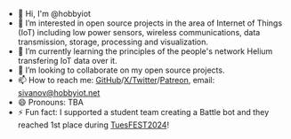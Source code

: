 - 👋 Hi, I'm @hobbyiot
- 👀 I’m interested in open source projects in the area of Internet of Things (IoT) including low power sensors, wireless communications, data transmission, storage, processing and visualization.
- 🌱 I’m currently learning the principles of the people's network Helium transfering IoT data over it.
- 💞️ I’m looking to collaborate on my open source projects.
- 📫 How to reach me: [GitHub](https://github.com/hobbyiot)/[X/Twitter](https://x.com/HobbyIoT)/[Patreon](https://www.patreon.com/HobbyIoT), email: sivanov@hobbyiot.net
- 😄 Pronouns: TBA
- ⚡ Fun fact: I supported a student team creating a Battle bot and they reached 1st place during [TuesFEST2024](https://tuesfest.bg/projects/category/battlebot)!

<!---
hobbyiot/hobbyiot is a ✨ special ✨ repository because its `README.md` (this file) appears on your GitHub profile.
You can click the Preview link to take a look at your changes.
--->

